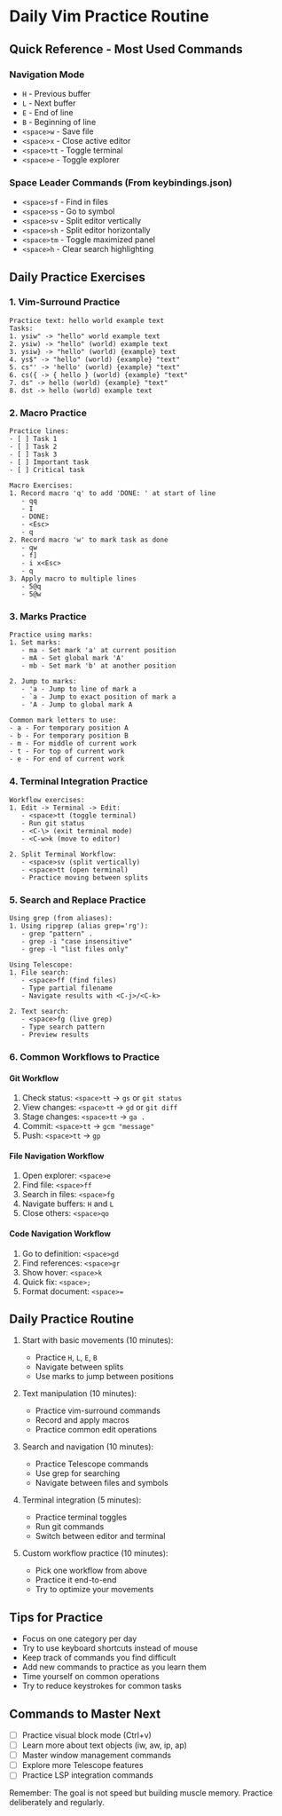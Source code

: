 # Daily Vim Practice Routine

## Quick Reference - Most Used Commands

### Navigation Mode
- `H` - Previous buffer
- `L` - Next buffer
- `E` - End of line
- `B` - Beginning of line
- `<space>w` - Save file
- `<space>x` - Close active editor
- `<space>tt` - Toggle terminal
- `<space>e` - Toggle explorer

### Space Leader Commands (From keybindings.json)
- `<space>sf` - Find in files
- `<space>ss` - Go to symbol
- `<space>sv` - Split editor vertically
- `<space>sh` - Split editor horizontally
- `<space>tm` - Toggle maximized panel
- `<space>h` - Clear search highlighting

## Daily Practice Exercises

### 1. Vim-Surround Practice
```text
Practice text: hello world example text
Tasks:
1. ysiw" -> "hello" world example text
2. ysiw) -> "hello" (world) example text
3. ysiw} -> "hello" (world) {example} text
4. ys$" -> "hello" (world) {example} "text"
5. cs"' -> 'hello' (world) {example} "text"
6. cs({ -> { hello } (world) {example} "text"
7. ds" -> hello (world) {example} "text"
8. dst -> hello (world) example text
```

### 2. Macro Practice
```text
Practice lines:
- [ ] Task 1
- [ ] Task 2
- [ ] Task 3
- [ ] Important task
- [ ] Critical task

Macro Exercises:
1. Record macro 'q' to add 'DONE: ' at start of line
   - qq
   - I
   - DONE:
   - <Esc>
   - q
2. Record macro 'w' to mark task as done
   - qw
   - f]
   - i x<Esc>
   - q
3. Apply macro to multiple lines
   - 5@q
   - 5@w
```

### 3. Marks Practice
```text
Practice using marks:
1. Set marks:
   - ma - Set mark 'a' at current position
   - mA - Set global mark 'A'
   - mb - Set mark 'b' at another position

2. Jump to marks:
   - 'a - Jump to line of mark a
   - `a - Jump to exact position of mark a
   - 'A - Jump to global mark A

Common mark letters to use:
- a - For temporary position A
- b - For temporary position B
- m - For middle of current work
- t - For top of current work
- e - For end of current work
```

### 4. Terminal Integration Practice
```
Workflow exercises:
1. Edit -> Terminal -> Edit:
   - <space>tt (toggle terminal)
   - Run git status
   - <C-\> (exit terminal mode)
   - <C-w>k (move to editor)

2. Split Terminal Workflow:
   - <space>sv (split vertically)
   - <space>tt (open terminal)
   - Practice moving between splits
```

### 5. Search and Replace Practice
```
Using grep (from aliases):
1. Using ripgrep (alias grep='rg'):
   - grep "pattern" .
   - grep -i "case insensitive"
   - grep -l "list files only"

Using Telescope:
1. File search:
   - <space>ff (find files)
   - Type partial filename
   - Navigate results with <C-j>/<C-k>

2. Text search:
   - <space>fg (live grep)
   - Type search pattern
   - Preview results
```

### 6. Common Workflows to Practice

#### Git Workflow
1. Check status: `<space>tt` -> `gs` or `git status`
2. View changes: `<space>tt` -> `gd` or `git diff`
3. Stage changes: `<space>tt` -> `ga .`
4. Commit: `<space>tt` -> `gcm "message"`
5. Push: `<space>tt` -> `gp`

#### File Navigation Workflow
1. Open explorer: `<space>e`
2. Find file: `<space>ff`
3. Search in files: `<space>fg`
4. Navigate buffers: `H` and `L`
5. Close others: `<space>qo`

#### Code Navigation Workflow
1. Go to definition: `<space>gd`
2. Find references: `<space>gr`
3. Show hover: `<space>k`
4. Quick fix: `<space>;`
5. Format document: `<space>=`

## Daily Practice Routine

1. Start with basic movements (10 minutes):
   - Practice `H`, `L`, `E`, `B`
   - Navigate between splits
   - Use marks to jump between positions

2. Text manipulation (10 minutes):
   - Practice vim-surround commands
   - Record and apply macros
   - Practice common edit operations

3. Search and navigation (10 minutes):
   - Practice Telescope commands
   - Use grep for searching
   - Navigate between files and symbols

4. Terminal integration (5 minutes):
   - Practice terminal toggles
   - Run git commands
   - Switch between editor and terminal

5. Custom workflow practice (10 minutes):
   - Pick one workflow from above
   - Practice it end-to-end
   - Try to optimize your movements

## Tips for Practice
- Focus on one category per day
- Try to use keyboard shortcuts instead of mouse
- Keep track of commands you find difficult
- Add new commands to practice as you learn them
- Time yourself on common operations
- Try to reduce keystrokes for common tasks

## Commands to Master Next
- [ ] Practice visual block mode (Ctrl+v)
- [ ] Learn more about text objects (iw, aw, ip, ap)
- [ ] Master window management commands
- [ ] Explore more Telescope features
- [ ] Practice LSP integration commands

Remember: The goal is not speed but building muscle memory. Practice deliberately and regularly.
